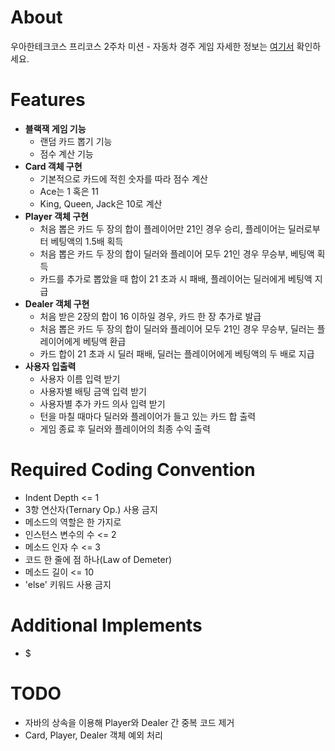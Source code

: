 # About
우아한테크코스 프리코스 2주차 미션 - 자동차 경주 게임
자세한 정보는 [여기서](https://github.com/woowacourse) 확인하세요.

# Features
- **블랙잭 게임 기능**
    - 랜덤 카드 뽑기 기능
    - 점수 계산 기능 
- **Card 객체 구현**
    - 기본적으로 카드에 적힌 숫자를 따라 점수 계산
    - Ace는 1 혹은 11
    - King, Queen, Jack은 10로 계산 
- **Player 객체 구현**
    - 처음 뽑은 카드 두 장의 합이 플레이어만 21인 경우 승리, 플레이어는 딜러로부터 베팅액의 1.5배 획득 
    - 처음 뽑은 카드 두 장의 합이 딜러와 플레이어 모두 21인 경우 무승부, 베팅액 획득 
    - 카드를 추가로 뽑았을 때 합이 21 초과 시 패배, 플레이어는 딜러에게 베팅액 지급 
- **Dealer 객체 구현**
    - 처음 받은 2장의 합이 16 이하일 경우, 카드 한 장 추가로 발급
    - 처음 뽑은 카드 두 장의 합이 딜러와 플레이어 모두 21인 경우 무승부, 딜러는 플레이어에게 베팅액 환급 
    - 카드 합이 21 초과 시 딜러 패배, 딜러는 플레이어에게 베팅액의 두 배로 지급
- **사용자 입출력**
  - 사용자 이름 입력 받기
  - 사용자별 배팅 금액 입력 받기
  - 사용자별 추가 카드 의사 입력 받기
  - 턴을 마칠 때마다 딜러와 플레이어가 들고 있는 카드 합 출력
  - 게임 종료 후 딜러와 플레이어의 최종 수익 출력  
    
# Required Coding Convention
- Indent Depth <= 1 
- 3항 연산자(Ternary Op.) 사용 금지
- 메소드의 역할은 한 가지로
- 인스턴스 변수의 수 <= 2
- 메소드 인자 수 <= 3
- 코드 한 줄에 점 하나(Law of Demeter)
- 메소드 길이 <= 10
- 'else' 키워드 사용 금지

# Additional Implements 
- $

# TODO
- 자바의 상속을 이용해 Player와 Dealer 간 중복 코드 제거
- Card, Player, Dealer 객체 예외 처리
